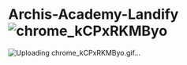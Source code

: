 # Archis-Academy-Landify![chrome_kCPxRKMByo](https://user-images.githubusercontent.com/97444737/189501209-c76da17b-4000-4ecc-95d2-628561ad1956.gif)
![Uploading chrome_kCPxRKMByo.gif…]()

